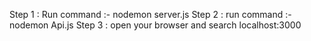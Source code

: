 Step 1 : Run command :- nodemon server.js
Step 2 : run command :- nodemon Api.js
Step 3 : open your browser and search localhost:3000
